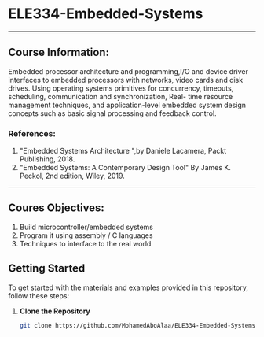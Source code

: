# ELE334-Embedded-Systems
<hr>

## Course Information:

Embedded processor architecture and programming,I/O and device driver interfaces to embedded processors with networks, video cards and disk drives. Using operating systems primitives for concurrency, timeouts, scheduling, communication and synchronization, Real- time resource management techniques, and application-level embedded system design concepts such as basic signal processing and feedback control. 

### References: 
1. "Embedded Systems Architecture ",by Daniele Lacamera, Packt Publishing, 2018. <br>
2. "Embedded Systems: A Contemporary Design Tool" By James K. Peckol, 2nd edition, Wiley, 2019.
<hr>

## Coures Objectives:
1. Build microcontroller/embedded systems <br>
2. Program it using assembly / C languages <br>
3. Techniques to interface to the real world

## Getting Started

To get started with the materials and examples provided in this repository, follow these steps:

1. **Clone the Repository**
   ```bash
   git clone https://github.com/MohamedAboAlaa/ELE334-Embedded-Systems.git
